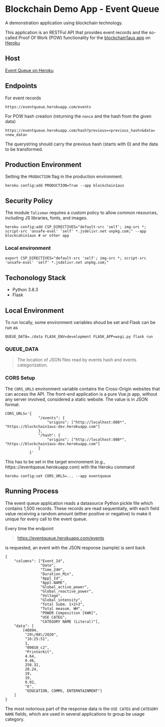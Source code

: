 # Blockchain Demo App - Event Queue

A demonstration application using blockchain technology.

This application is an RESTFul API that provides event records and the so-called Proof Of Work (POW) functionality for 
the [blockchain1aus app](blockchain1aus.herokuapp.com) on [Heroku](https://heroku.com)

## Host

[Event Queue on Heroku](https://eventqueue.herokuapp.com/)

## Endpoints

For event records
```
https://eventqueue.herokuapp.com/events
```

For POW hash creation (returning the `nonce` and the hash from the given data)
```
https://eventqueue.herokuapp.com/hash?previous=<previous_hash>&data=<new_data>
```

The querystring should carry the previous hash (starts with 0) and the data to be transformed.

## Production Environment

Setting the `PRODUCTION` flag in the production environment.
```
heroku config:add PRODUCTION=True --app blockchain1aus
```

## Security Policy

The module `Talisman` requires a custom policy to allow common resources, including
JS libraries, fonts, and images.

```
heroku config:add CSP_DIRECTIVES="default-src 'self'; img-src *; script-src 'unsafe-eval' 'self' *.jsdelivr.net unpkg.com;" --app blockcahin1aus # or other app
```

### Local environment
```
export CSP_DIRECTIVES="default-src 'self'; img-src *; script-src 'unsafe-eval' 'self' *.jsdelivr.net unpkg.com;"
```

## Techonology Stack

* Python 3.8.3
* Flask

## Local Environment

To run locally, some environment variables shoud be set and Flask can be run as

```
QUEUE_DATA=./data FLASK_ENV=development FLASK_APP=wsgi.py flask run
```

### QUEUE_DATA

> The location of JSON files read by events hash and events categorization.

### CORS Setup

The `CORS_URLS` environment variable contains the Cross-Origin websites that can access the API. The front-end application is a pure Vue.js app, without any server involved, considered a static website. The value is in JSON format.
```
CORS_URLS='{
               "/events": {
                   "origins": ["http://localhost:808*", "https://blockchain1aus-dev.herokuapp.com"]
               },
               "/hash": {
                   "origins": ["http://localhost:808*", "https://blockchain1aus-dev.herokuapp.com"]
               }
           }'
```

This has to be set in the target environment (e.g., https:://eventqueue.herokuapp.com) with the Heroku command

```
heroku config:set CORS_URLS=... --app eventqueue
```
## Running Process

The event queue application reads a datasource Python pickle file which contains 1,500 records. These records are read sequentially, with each field value receiving a random amount (either positive or negative) to make it unique for every call to the event queue.

Every time the endpoint

> https://eventqueue.herokuapp.com/events

is requested, an event with the JSON response (sample) is sent back

```
{
	"columns": ["Event_Id",
				"Date",
				"Time_24H",
				"Duration_Min",
				"Appl_Id",
				"Appl.NAME",
				"Global_active_power",
				"Global_reactive_power",
				"Voltage",
				"Global_intensity",
				"Total Subm. 1+2+3",
				"Total measum. WH",
				"POWER Composition [kWH]",
				"USE CATEG",
				"CATEGORY NAME (Literal)"],
	"data": [
		[40894,
		 "29\/08\/2020",
		 "16:25:51",
		 1,
		 "00010_c2",
		 "PrinterKit",
		 4.64,
		 0.46,
		 258.32,
		 20.24,
		 19,
		 19,
		 0.02,
		 "E",
		 "EDUCATION, COMMS, ENTERNTAINMENT"]
	]
}
```

The most notorious part of the response data is the `USE CATEG` and `CATEGORY NAME` fields, which are used in several applications to group be usage category.

